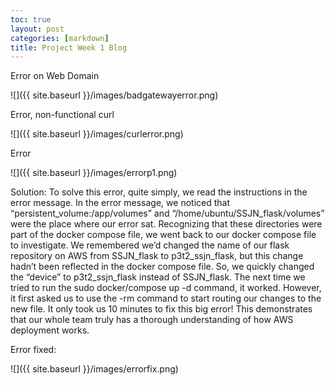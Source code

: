 ```yaml
---
toc: true
layout: post
categories: [markdown]
title: Project Week 1 Blog
---
```


Error on Web Domain

![]({{ site.baseurl }}/images/badgatewayerror.png)

Error, non-functional curl

![]({{ site.baseurl }}/images/curlerror.png)

Error

![]({{ site.baseurl }}/images/errorp1.png)

Solution: To solve this error, quite simply, we read the instructions in the error message. In the error message, we noticed that “persistent_volume:/app/volumes” and “/home/ubuntu/SSJN_flask/volumes” were the place where our error sat. Recognizing that these directories were part of the docker compose file, we went back to our docker compose file to investigate. We remembered we’d changed the name of our flask repository on AWS from SSJN_flask to p3t2_ssjn_flask, but this change hadn’t been reflected in the docker compose file. So, we quickly changed the “device” to p3t2_ssjn_flask instead of SSJN_flask. The next time we tried to run the sudo docker/compose up -d command, it worked. However, it first asked us to use the -rm command to start routing our changes to the new file. It only took us 10 minutes to fix this big error! This demonstrates that our whole team truly has a thorough understanding of how AWS deployment works.

Error fixed:

![]({{ site.baseurl }}/images/errorfix.png)